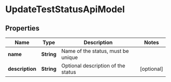 

# UpdateTestStatusApiModel


## Properties

| Name | Type | Description | Notes |
|------------ | ------------- | ------------- | -------------|
|**name** | **String** | Name of the status, must be unique |  |
|**description** | **String** | Optional description of the status |  [optional] |



